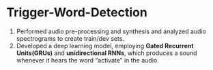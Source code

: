 # Trigger-Word-Detection

1. Performed audio pre-processing and synthesis and analyzed audio spectrograms to create train/dev sets.
2. Developed a deep learning model, employing <b>Gated Recurrent Units(GRUs)</b> and <b>unidirectional RNNs</b>, which produces a sound whenever it hears the word “activate” in the audio.

